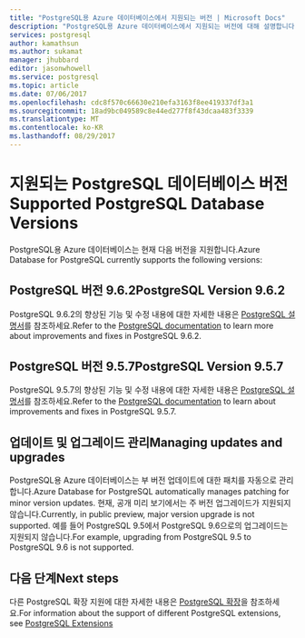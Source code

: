 ```yaml
---
title: "PostgreSQL용 Azure 데이터베이스에서 지원되는 버전 | Microsoft Docs"
description: "PostgreSQL용 Azure 데이터베이스에서 지원되는 버전에 대해 설명합니다."
services: postgresql
author: kamathsun
ms.author: sukamat
manager: jhubbard
editor: jasonwhowell
ms.service: postgresql
ms.topic: article
ms.date: 07/06/2017
ms.openlocfilehash: cdc8f570c66630e210efa3163f8ee419337df3a1
ms.sourcegitcommit: 18ad9bc049589c8e44ed277f8f43dcaa483f3339
ms.translationtype: MT
ms.contentlocale: ko-KR
ms.lasthandoff: 08/29/2017
---
```

# <a name="supported-postgresql-database-versions"></a><span data-ttu-id="fd7a4-103">지원되는 PostgreSQL 데이터베이스 버전</span><span class="sxs-lookup"><span data-stu-id="fd7a4-103">Supported PostgreSQL Database Versions</span></span>
<span data-ttu-id="fd7a4-104">PostgreSQL용 Azure 데이터베이스는 현재 다음 버전을 지원합니다.</span><span class="sxs-lookup"><span data-stu-id="fd7a4-104">Azure Database for PostgreSQL currently supports the following versions:</span></span>

## <a name="postgresql-version-962"></a><span data-ttu-id="fd7a4-105">PostgreSQL 버전 9.6.2</span><span class="sxs-lookup"><span data-stu-id="fd7a4-105">PostgreSQL Version 9.6.2</span></span>
<span data-ttu-id="fd7a4-106">PostgreSQL 9.6.2의 향상된 기능 및 수정 내용에 대한 자세한 내용은 [PostgreSQL 설명서](https://www.postgresql.org/docs/9.6/static/release-9-6-2.html)를 참조하세요.</span><span class="sxs-lookup"><span data-stu-id="fd7a4-106">Refer to the [PostgreSQL documentation](https://www.postgresql.org/docs/9.6/static/release-9-6-2.html) to learn more about improvements and fixes in PostgreSQL 9.6.2.</span></span>

## <a name="postgresql-version-957"></a><span data-ttu-id="fd7a4-107">PostgreSQL 버전 9.5.7</span><span class="sxs-lookup"><span data-stu-id="fd7a4-107">PostgreSQL Version 9.5.7</span></span>
<span data-ttu-id="fd7a4-108">PostgreSQL 9.5.7의 향상된 기능 및 수정 내용에 대한 자세한 내용은 [PostgreSQL 설명서](https://www.postgresql.org/docs/9.5/static/release-9-5-7.html)를 참조하세요.</span><span class="sxs-lookup"><span data-stu-id="fd7a4-108">Refer to the [PostgreSQL documentation](https://www.postgresql.org/docs/9.5/static/release-9-5-7.html) to learn about improvements and fixes in PostgreSQL 9.5.7.</span></span>

## <a name="managing-updates-and-upgrades"></a><span data-ttu-id="fd7a4-109">업데이트 및 업그레이드 관리</span><span class="sxs-lookup"><span data-stu-id="fd7a4-109">Managing updates and upgrades</span></span>
<span data-ttu-id="fd7a4-110">PostgreSQL용 Azure 데이터베이스는 부 버전 업데이트에 대한 패치를 자동으로 관리합니다.</span><span class="sxs-lookup"><span data-stu-id="fd7a4-110">Azure Database for PostgreSQL automatically manages patching for minor version updates.</span></span> <span data-ttu-id="fd7a4-111">현재, 공개 미리 보기에서는 주 버전 업그레이드가 지원되지 않습니다.</span><span class="sxs-lookup"><span data-stu-id="fd7a4-111">Currently, in public preview, major version upgrade is not supported.</span></span> <span data-ttu-id="fd7a4-112">예를 들어 PostgreSQL 9.5에서 PostgreSQL 9.6으로의 업그레이드는 지원되지 않습니다.</span><span class="sxs-lookup"><span data-stu-id="fd7a4-112">For example, upgrading from PostgreSQL 9.5 to PostgreSQL 9.6 is not supported.</span></span>

## <a name="next-steps"></a><span data-ttu-id="fd7a4-113">다음 단계</span><span class="sxs-lookup"><span data-stu-id="fd7a4-113">Next steps</span></span>
<span data-ttu-id="fd7a4-114">다른 PostgreSQL 확장 지원에 대한 자세한 내용은 [PostgreSQL 확장](concepts-extensions.md)을 참조하세요.</span><span class="sxs-lookup"><span data-stu-id="fd7a4-114">For information about the support of different PostgreSQL extensions, see [PostgreSQL Extensions](concepts-extensions.md)</span></span>
